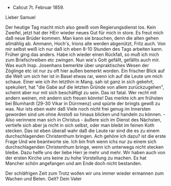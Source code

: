 + Calicut 7t. Februar 1859.

Lieber Samuel

Der heutige Tag macht mich also gewiß vom Regierungsdienst los. Kein Zweifel, jetzt hat der HErr wieder neues Gut für mich in store. Es freut mich daß neue Brüder kommen. Man kann sie brauchen, denn die alten gehen allmählig ab. Ammann, Hoch's, Irions alle werden abgenützt, Fritz auch. Von mir selbst weiß ich nur daß ich eben 8-10 Stunden des Tags arbeiten kann. Früher ging das anders. Habe ich wieder einen Rückfall, so muß ich mich zum Briefschreiben etc zwingen. Nun wie's Gott gefällt, gefällts auch mir. Was euch Insp. Josenhans bemerkte über unpraktisches Wesen der Zöglinge etc ist nur zu oft hier außen bemerkt worden. Ein frischer Blick auf die Welt um sich her ist in Basel etwas rar, wenn ich auf die Leute um mich schaue. Einer wie ich ihn letzthin in Mang. sah ist ganz in sich gekehrt, spekuliert, hat "die Gabe auf die letzten Gründe von allem zurückzugehen", scheint aber nur mit sich beschäftigt zu sein. Das ist fatal. Wer recht mit andern weinen, mit andern sich freuen könnte! Das merkte ich am frühsten bei Blumhardt (29-30 Vikar in Dürrmenz) und spürte der bringts gewiß zu was. Nur ists eben wahr daß Viele noch nicht frei genug im Innersten geworden sind um ohne Anstoß so hinaus blicken und handeln zu können. - Also verinnere man sich in Christus - äußere sich im Dienst des Nächsten, vertiefe sich aber ja nicht in sich selbst, oder man bleibt im feinen Koth stecken. Das ist eben überall wahr daß die Leute rar sind die es zu einem durchschlagenden Christenthum bringen. Ach gehöre ich dazu? ist die erste Frage Und wie beantworte sie. Ich bin froh wenn ichs nur zu einem sich durchschlagenden Christenthum bringe, wenn ich unterwegs nicht stecken bleibe. Dazu helfe uns der liebe Herr je mehr und mehr. Wir haben auch von der ersten Kirche uns keine zu hohe Vorstellung zu machen. Es hat Mancher schön angefangen und am Ende doch nicht bestanden.

Der schläfrigen Zeit zum Trotz wollen wir uns immer wieder ermannen zum Wachen und Beten. Gelt?
 Dein Vater
